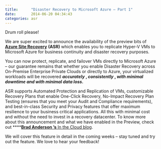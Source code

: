 ```yaml
---
title:      "Disaster Recovery to Microsoft Azure – Part 1"
date:       2014-06-20 04:34:43
categories: asr
---
```

Drum roll please! 

We are super excited to announce the availability of the preview bits of [**Azure Site Recovery**](https://azure.microsoft.com/services/site-recovery/) **(ASR)** which enables you to replicate Hyper-V VMs to Microsoft Azure for business continuity and disaster recovery purposes. 

You can now protect, replicate, and failover VMs directly to Microsoft Azure – our guarantee remains that whether you enable Disaster Recovery across On-Premise Enterprise Private Clouds or directly to Azure, your virtualized workloads will be recovered **_accurately_ , _consistently_ , _with_ _minimal downtime and with minimal data loss._**

ASR supports Automated Protection and Replication of VMs, customizable Recovery Plans that enable One-Click Recovery, No-Impact Recovery Plan Testing (ensures that you meet your Audit and Compliance requirements), and best-in-class Security and Privacy features that offer maximum resilience to your business critical applications. All this with minimal cost and without the need to invest in a recovery datacenter. To know more about this announcement and what we have enabled in the Preview, check out ****[**Brad Anderson ’s** In the Cloud blog](http://blogs.technet.com/b/in_the_cloud/archive/2014/06/19/announcing-the-preview-of-disaster-recovery-to-azure-using-azure-site-recovery.aspx). 

We will cover this feature in detail in the coming weeks – stay tuned and try out the feature. We love to hear your feedback!
